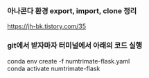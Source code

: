 ### 아나콘다 환경 export, import, clone 정리
https://jh-bk.tistory.com/35

### git에서 받자마자 터미널에서 아래의 코드 실행
conda env create -f numtrimate-flask.yaml<br>
conda activate numtrimate-flask